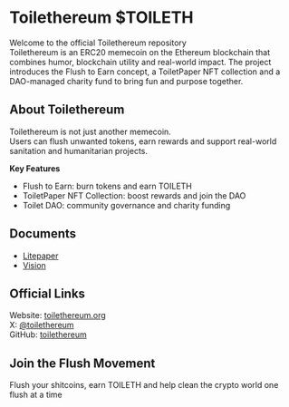 # Toilethereum $TOILETH

Welcome to the official Toilethereum repository  
Toilethereum is an ERC20 memecoin on the Ethereum blockchain that combines humor, blockchain utility and real-world impact. The project introduces the Flush to Earn concept, a ToiletPaper NFT collection and a DAO-managed charity fund to bring fun and purpose together.

## About Toilethereum

Toilethereum is not just another memecoin.  
Users can flush unwanted tokens, earn rewards and support real-world sanitation and humanitarian projects.

**Key Features**

- Flush to Earn: burn tokens and earn TOILETH  
- ToiletPaper NFT Collection: boost rewards and join the DAO  
- Toilet DAO: community governance and charity funding  

## Documents

- [Litepaper](./Litepaper.md)  
- [Vision](./vision.md)

## Official Links

Website: [toilethereum.org](https://toilethereum.org)  
X: [@toilethereum](https://x.com/toilethereum)  
GitHub: [toilethereum](https://github.com/toilethereum)

## Join the Flush Movement

Flush your shitcoins, earn TOILETH and help clean the crypto world one flush at a time
